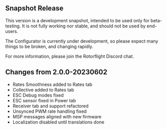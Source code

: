 ## Snapshot Release

This version is a development snapshot, intended to be used only for beta-testing.
It is not fully working nor stable, and should not be used by end-users.

The Configurator is currently under development, so please expect
many things to be broken, and changing rapidly.

For more information, please join the Rotorflight Discord chat.

## Changes from 2.0.0-20230602

- Rates Smoothness added to Rates tab
- Collective added to Rates tab
- ESC Debug modes fixed
- ESC sensor fixed in Power tab
- Receiver tab and support refactored
- Unsynced PWM rate handling fixed
- MSP messages aligned with new firmware
- Localization disabled until translations done

